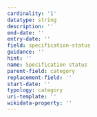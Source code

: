 ```yaml
---
cardinality: '1'
datatype: string
description: ''
end-date: ''
entry-date: ''
field: specification-status
guidance: ''
hint: ''
name: Specification status
parent-field: category
replacement-field: ''
start-date: ''
typology: category
uri-template: ''
wikidata-property: ''
---
```

